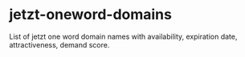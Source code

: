 # jetzt-oneword-domains
List of jetzt one word domain names with availability, expiration date, attractiveness, demand score.
